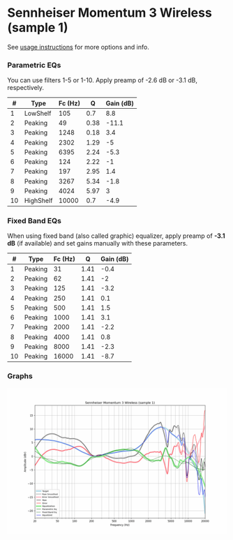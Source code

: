 # Sennheiser Momentum 3 Wireless (sample 1)
See [usage instructions](https://github.com/jaakkopasanen/AutoEq#usage) for more options and info.

### Parametric EQs
You can use filters 1-5 or 1-10. Apply preamp of -2.6 dB or -3.1 dB, respectively.

|   # | Type      |   Fc (Hz) |    Q |   Gain (dB) |
|-----|-----------|-----------|------|-------------|
|   1 | LowShelf  |       105 | 0.7  |         8.8 |
|   2 | Peaking   |        49 | 0.38 |       -11.1 |
|   3 | Peaking   |      1248 | 0.18 |         3.4 |
|   4 | Peaking   |      2302 | 1.29 |        -5   |
|   5 | Peaking   |      6395 | 2.24 |        -5.3 |
|   6 | Peaking   |       124 | 2.22 |        -1   |
|   7 | Peaking   |       197 | 2.95 |         1.4 |
|   8 | Peaking   |      3267 | 5.34 |        -1.8 |
|   9 | Peaking   |      4024 | 5.97 |         3   |
|  10 | HighShelf |     10000 | 0.7  |        -4.9 |

### Fixed Band EQs
When using fixed band (also called graphic) equalizer, apply preamp of **-3.1 dB** (if available) and set gains manually with these parameters.

|   # | Type    |   Fc (Hz) |    Q |   Gain (dB) |
|-----|---------|-----------|------|-------------|
|   1 | Peaking |        31 | 1.41 |        -0.4 |
|   2 | Peaking |        62 | 1.41 |        -2   |
|   3 | Peaking |       125 | 1.41 |        -3.2 |
|   4 | Peaking |       250 | 1.41 |         0.1 |
|   5 | Peaking |       500 | 1.41 |         1.5 |
|   6 | Peaking |      1000 | 1.41 |         3.1 |
|   7 | Peaking |      2000 | 1.41 |        -2.2 |
|   8 | Peaking |      4000 | 1.41 |         0.8 |
|   9 | Peaking |      8000 | 1.41 |        -2.3 |
|  10 | Peaking |     16000 | 1.41 |        -8.7 |

### Graphs
![](./Sennheiser%20Momentum%203%20Wireless%20(sample%201).png)
